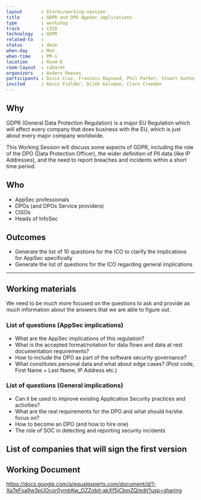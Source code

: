 ```yaml
---
layout       : blocks/working-session
title        : GDPR and DPO AppSec implications
type         : workshop
track        : CISO
technology   : GDPR
related-to   :
status       : done
when-day     : Mon
when-time    : PM-1
location     : Room-6
room-layout  : cabaret 
organizers   : Anders Reeves
participants : Dinis Cruz, Francois Raynaud, Phil Parker, Stuart Gunter, Don Gibson, Robert Morschel,Neil Barlow, Steven van der Baan, Bjoern Kimminich
invited      : Kevin Fielder, Dilek Koluman, Clare Creeden
---
```


## Why

GDPR (General Data Protection Regulation) is a major EU Regulation which will affect every company that does business with the EU, which is just about every major company worldwide.

This Working Session will discuss some aspects of GDPR, including the role of the DPO (Data Protection Officer), the wider definition of PII data (like IP Addresses), and the need to report breaches and incidents within a short time period.


## Who

 - AppSec professionals
 - DPOs (and DPOs Service providers)
 - CISOs
 - Heads of InfoSec
 
 
## Outcomes

- Generate the list of 10 questions for the ICO to clarify the implications for AppSec specifically
- Generate the list of questions for the ICO regarding general implications

---

## Working materials

We need to be much more focused on the questions to ask and provide as much information about the answers that we are able to figure out.

### List of questions (AppSec implications)

 - What are the AppSec implications of this regulation?
 - What is the accepted format/notation for data flows and data at rest documentation requirements?
 - How to include the DPO as part of the software security governance?
 - What constitutes personal data and what about edge cases? (Post code, First Name + Last Name, IP Address etc.)


### List of questions (General implications)

 - Can it be used to improve existing Application Security practices and activities?
 - What are the real requirements for the DPO and what should he/she focus on?
 - How to become an DPO (and how to hire one)
 - The role of SOC in detecting and reporting security incidents

## List of companies that will sign the first version


## Working Document

https://docs.google.com/a/equalexperts.com/document/d/1-Xa7eFsa9w3pUOcor0ymbKw_OZZobit-akXf5jCbmZQ/edit?usp=sharing
